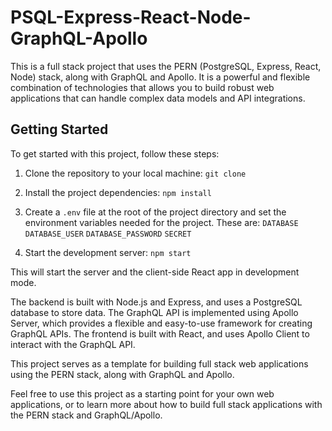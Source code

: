 # PSQL-Express-React-Node-GraphQL-Apollo

This is a full stack project that uses the PERN (PostgreSQL, Express, React, Node) stack, along with GraphQL and Apollo. It is a powerful and flexible combination of technologies that allows you to build robust web applications that can handle complex data models and API integrations.

## Getting Started

To get started with this project, follow these steps:

1. Clone the repository to your local machine:
`git clone`
2. Install the project dependencies:
`npm install`


3. Create a `.env` file at the root of the project directory and set the environment variables needed for the project. These are:
`DATABASE`
`DATABASE_USER`
`DATABASE_PASSWORD`
`SECRET`

4. Start the development server:
`npm start `

This will start the server and the client-side React app in development mode.


The backend is built with Node.js and Express, and uses a PostgreSQL database to store data. The GraphQL API is implemented using Apollo Server, which provides a flexible and easy-to-use framework for creating GraphQL APIs. The frontend is built with React, and uses Apollo Client to interact with the GraphQL API.

This project serves as a template for building full stack web applications using the PERN stack, along with GraphQL and Apollo. 

Feel free to use this project as a starting point for your own web applications, or to learn more about how to build full stack applications with the PERN stack and GraphQL/Apollo.
